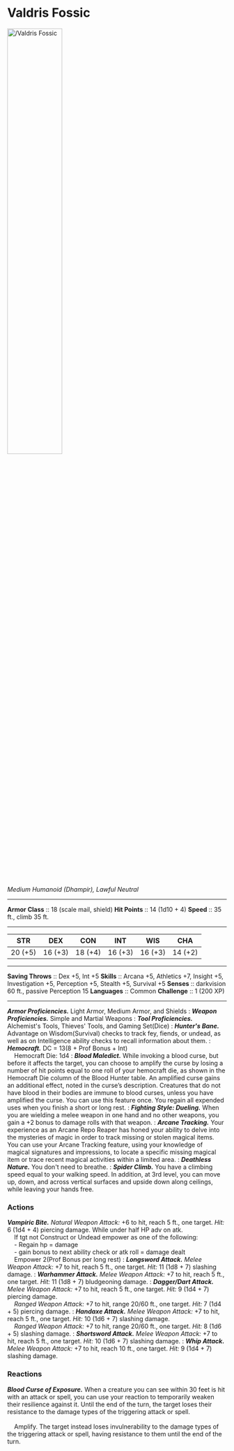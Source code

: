 # Valdris Fossic

<img src="https://half-guinea-press.github.io/Nightmare_Campaign/images/Valdris Fossic.jpg" alt="/Valdris Fossic" style="width:50%">

*Medium Humanoid (Dhampir), Lawful Neutral*
___
**Armor Class** :: 18 (scale mail, shield)
**Hit Points** :: 14 (1d10 + 4)
**Speed** :: 35 ft., climb 35 ft.
___
|STR|DEX|CON|INT|WIS|CHA|
|:---:|:---:|:---:|:---:|:---:|:---:|
|20 (+5)|16 (+3)|18 (+4)|16 (+3)|16 (+3)|14 (+2)|
___
**Saving Throws** :: Dex +5, Int +5
**Skills** :: Arcana +5, Athletics +7, Insight +5, Investigation +5, Perception +5, Stealth +5, Survival +5
**Senses** :: darkvision 60 ft., passive Perception 15
**Languages** :: Common
**Challenge** :: 1 (200 XP)
___
***Armor Proficiencies.*** Light Armor, Medium Armor, and Shields
:
***Weapon Proficiencies.*** Simple and Martial Weapons
:
***Tool Proficiencies.*** Alchemist's Tools, Thieves' Tools, and Gaming Set(Dice)
:
***Hunter's Bane.*** Advantage on Wisdom(Survival) checks to track fey, fiends, or undead, as well as on Intelligence ability checks to recall information about them.
:
***Hemocraft.*** DC = 13(8 + Prof Bonus + Int)<br>
&nbsp;&nbsp;&nbsp;&nbsp;Hemocraft Die: 1d4
:
***Blood Maledict.*** While invoking a blood curse, but before it affects the target, you can choose to amplify the curse by losing a number of hit points equal to one roll of your hemocraft die, as shown in the Hemocraft Die column of the Blood Hunter table. An amplified curse gains an additional effect, noted in the curse’s description. Creatures that do not have blood in their bodies are immune to blood curses, unless you have amplified the curse. You can use this feature once. You regain all expended uses when you finish a short or long rest.
:
***Fighting Style: Dueling.*** When you are wielding a melee weapon in one hand and no other weapons, you gain a +2 bonus to damage rolls with that weapon.
:
***Arcane Tracking.*** Your experience as an Arcane Repo Reaper has honed your ability to delve into the mysteries of magic in order to track missing or stolen magical items. You can use your Arcane Tracking feature, using your knowledge of magical signatures and impressions, to locate a specific missing magical item or trace recent magical activities within a limited area.
:
***Deathless Nature.*** You don't need to breathe.
:
***Spider Climb.*** You have a climbing speed equal to your walking speed. In addition, at 3rd level, you can move up, down, and across vertical surfaces and upside down along ceilings, while leaving your hands free.
### Actions
***Vampiric Bite.*** _Natural Weapon Attack:_ +6 to hit, reach 5 ft., one target. _Hit:_ 6 (1d4 + 4) piercing damage. While under half HP adv on atk.<br>
&nbsp;&nbsp;&nbsp;&nbsp;If tgt not Construct or Undead empower as one of the following: <br>
&nbsp;&nbsp;&nbsp;&nbsp;- Regain hp = damage<br>
&nbsp;&nbsp;&nbsp;&nbsp;- gain bonus to next ability check or atk roll = damage dealt <br>
&nbsp;&nbsp;&nbsp;&nbsp;Empower 2(Prof Bonus per long rest)
:
***Longsword Attack.*** _Melee Weapon Attack:_ +7 to hit, reach 5 ft., one target. _Hit:_ 11 (1d8 + 7) slashing damage.
:
***Warhammer Attack.*** _Melee Weapon Attack:_ +7 to hit, reach 5 ft., one target. _Hit:_ 11 (1d8 + 7) bludgeoning damage.
:
***Dagger/Dart Attack.*** _Melee Weapon Attack:_ +7 to hit, reach 5 ft., one target. _Hit:_ 9 (1d4 + 7) piercing damage.<br>
&nbsp;&nbsp;&nbsp;&nbsp;_Ranged Weapon Attack:_ +7 to hit, range 20/60 ft., one target. _Hit:_ 7 (1d4 + 5) piercing damage.
:
***Handaxe Attack.*** _Melee Weapon Attack:_ +7 to hit, reach 5 ft., one target. _Hit:_ 10 (1d6 + 7) slashing damage.<br>
&nbsp;&nbsp;&nbsp;&nbsp;_Ranged Weapon Attack:_ +7 to hit, range 20/60 ft., one target. _Hit:_ 8 (1d6 + 5) slashing damage.
:
***Shortsword Attack.*** _Melee Weapon Attack:_ +7 to hit, reach 5 ft., one target. _Hit:_ 10 (1d6 + 7) slashing damage.
:
***Whip Attack.*** _Melee Weapon Attack:_ +7 to hit, reach 10 ft., one target. _Hit:_ 9 (1d4 + 7) slashing damage.
### Reactions
***Blood Curse of Exposure.*** When a creature you can see within 30 feet is hit with an attack or spell, you can use your reaction to temporarily weaken their resilience against it. Until the end of the turn, the target loses their resistance to the damage types of the triggering attack or spell.<br>
<br>
&nbsp;&nbsp;&nbsp;&nbsp;Amplify. The target instead loses invulnerability to the damage types of the triggering attack or spell, having resistance to them until the end of the turn.
